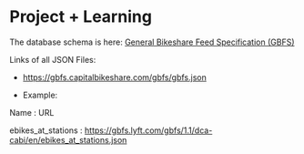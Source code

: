 # Project + Learning


The database schema is here:
[General Bikeshare Feed Specification (GBFS)](https://github.com/MobilityData/gbfs/blob/master/gbfs.md)


Links of all JSON Files:
- https://gbfs.capitalbikeshare.com/gbfs/gbfs.json

- Example:

Name : URL

ebikes_at_stations : https://gbfs.lyft.com/gbfs/1.1/dca-cabi/en/ebikes_at_stations.json
